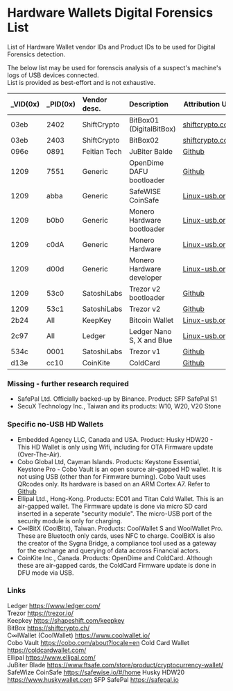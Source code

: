 # Hardware Wallets Digital Forensics List
List of Hardware Wallet vendor IDs and Product IDs to be used for Digital Forensics detection.  

The below list may be used for forenscis analysis of a suspect's machine's logs of USB devices connected.  
List is provided as best-effort and is not exhaustive.  

| _VID(0x) | _PID(0x) | Vendor desc. | Description | Attribution URI |
| :------- | :------- | :----------- | :---------- | --------------- |
| 03eb | 2402  | ShiftCrypto | BitBox01 (DigitalBitBox)  | [shiftcrypto.com](https://shiftcrypto.support/help/en-us/9-troubleshooting/15-usb-connection-issues-my-bitbox02-is-not-detected) |
| 03eb | 2403  | ShiftCrypto | BitBox02                  | [shiftcrypto.com](https://shiftcrypto.support/help/en-us/9-troubleshooting/15-usb-connection-issues-my-bitbox02-is-not-detected) |
| 096e | 0891 | Feitian Tech | JuBiter Balde              | [Github](https://github.com/search?q=user%3AJubiterWallet+VID&type=code) |
| 1209 | 7551 | Generic      | OpenDime DAFU bootloader   | [Github](https://github.com/opendime/DAFU/blob/master/Makefile) |
| 1209 | abba | Generic      | SafeWISE CoinSafe          | [Linux-usb.org](http://www.linux-usb.org/usb.ids) |
| 1209 | b0b0 | Generic      | Monero Hardware bootloader | [Linux-usb.org](http://www.linux-usb.org/usb.ids) |
| 1209 | c0dA | Generic      | Monero Hardware            | [Linux-usb.org](http://www.linux-usb.org/usb.ids) |
| 1209 | d00d | Generic      | Monero Hardware developer  | [Linux-usb.org](http://www.linux-usb.org/usb.ids) |
| 1209 | 53c0 | SatoshiLabs  | Trezor v2 bootloader       | [Github](https://github.com/trezor/trezor-suite/blob/130b17ff0d52b67079d29b4e7250637528be1def/packages/suite-native/android/app/src/main/res/xml/devices.xml) |
| 1209 | 53c1 | SatoshiLabs  | Trezor v2                  | [Github](https://github.com/trezor/trezor-suite/blob/130b17ff0d52b67079d29b4e7250637528be1def/packages/suite-native/android/app/src/main/res/xml/devices.xml) |
| 2b24 | All  | KeepKey      | Bitcoin Wallet             | [Linux-usb.org](http://www.linux-usb.org/usb.ids) |
| 2c97 | All  | Ledger       | Ledger Nano S, X and Blue  | [Linux-usb.org](http://www.linux-usb.org/usb.ids) |
| 534c | 0001 | SatoshiLabs  | Trezor v1                  | [Github](https://github.com/trezor/trezor-suite/blob/130b17ff0d52b67079d29b4e7250637528be1def/packages/suite-native/android/app/src/main/res/xml/devices.xml) |
| d13e | cc10 | CoinKite     | ColdCard                   | [Github](https://github.com/Coldcard/firmware/search?q=pid) |

### Missing - further research required
- SafePal Ltd. Officially backed-up by Binance. Product: SFP SafePal S1
- SecuX Technology Inc., Taiwan and its products: W10, W20, V20 Stone

### Specific no-USB HD Wallets
- Embedded Agency LLC, Canada and USA. Product: Husky HDW20 - This HD Wallet is only using Wifi, including for OTA Firmware update (Over-The-Air).
- Cobo Global Ltd, Cayman Islands. Products: Keystone Essential, Keystone Pro - Cobo Vault is an open source air-gapped HD wallet. It is not using USB (other than for Firmware burning). Cobo Vault uses QRcodes only. Its hardware is based on an ARM Cortex A7. Refer to [Github](https://github.com/CoboVault/cobo-vault-docs/tree/master/hardware)
- Ellipal Ltd., Hong-Kong. Products: EC01 and Titan Cold Wallet. This is an air-gapped wallet. The Firmware update is done via micro SD card inserted in a seperate "security module". The micro-USB port of the security module is only for charging.
- C∞lBitX (CoolBitx), Taiwan. Products: CoolWallet S and WoolWallet Pro. These are Bluetooth only cards, uses NFC to charge. CoolBitX is also the creator of the Sygna Bridge, a compliance tool used as a gateway for the exchange and querying of data accross Financial actors.
- CoinKite Inc., Canada. Products: OpenDime and ColdCard. Although these are air-gapped cards, the ColdCard Firmware update is done in DFU mode via USB.

### Links
Ledger	https://www.ledger.com/  
Trezor	https://trezor.io/  
Keepkey	https://shapeshift.com/keepkey  
BitBox	https://shiftcrypto.ch/  
C∞lWallet (CoolWallet) https://www.coolwallet.io/  
Cobo Vault https://cobo.com/about?locale=en 
Cold Card Wallet	https://coldcardwallet.com/  
Ellipal	https://www.ellipal.com/  
JuBiter Blade https://www.ftsafe.com/store/product/cryptocurrency-wallet/
SafeWize CoinSafe https://safewise.io/#/home
Husky HDW20 https://www.huskywallet.com
SFP SafePal https://safepal.io
